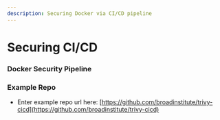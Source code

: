 ```yaml
---
description: Securing Docker via CI/CD pipeline
---
```


# Securing CI/CD

### Docker Security Pipeline



### Example Repo

* Enter example repo url here: [https://github.com/broadinstitute/trivy-cicd](https://github.com/broadinstitute/trivy-cicd)



